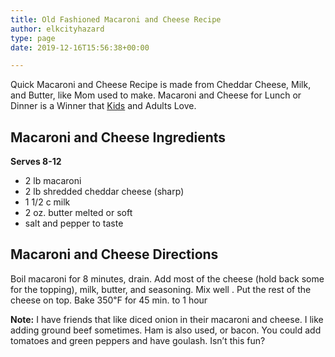 ```yaml
---
title: Old Fashioned Macaroni and Cheese Recipe
author: elkcityhazard
type: page
date: 2019-12-16T15:56:38+00:00

---
```

Quick Macaroni and Cheese Recipe is made from Cheddar Cheese, Milk, and Butter, like Mom used to make. Macaroni and Cheese for Lunch or Dinner is a Winner that [Kids][1] and Adults Love.

## Macaroni and Cheese Ingredients

**Serves 8-12**

  * 2 lb macaroni
  * 2 lb shredded cheddar cheese (sharp)
  * 1 1/2 c milk
  * 2 oz. butter melted or soft
  * salt and pepper to taste

## Macaroni and Cheese Directions

Boil macaroni for 8 minutes, drain. Add most of the cheese (hold back some for the topping), milk, butter, and seasoning. Mix well . Put the rest of the cheese on top. Bake 350&#8457; for 45 min. to 1 hour

**Note:** I have friends that like diced onion in their macaroni and cheese. I like adding ground beef sometimes. Ham is also used, or bacon. You could add tomatoes and green peppers and have goulash. Isn&#8217;t this fun?

 [1]: /wordpress/kids-corner-recipes/